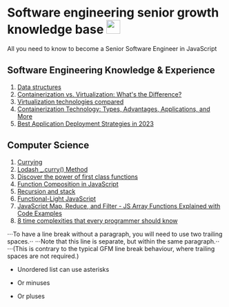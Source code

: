 # Software engineering senior growth knowledge base <img height="32" width="32" src="https://cdn.simpleicons.org/javascript" />
All you need to know to become a Senior Software Engineer in JavaScript


## Software Engineering Knowledge & Experience
1. [Data structures](https://www.geeksforgeeks.org/data-structures/)
2. [Containerization vs. Virtualization: What's the Difference?](https://www.burwood.com/blog-archive/containerization-vs-virtualization)
3. [Virtualization technologies compared](https://www.computerworld.com/article/2528781/virtualization-technologies-compared.html)
4. [Containerization Technology: Types, Advantages, Applications, and More](https://www.simform.com/blog/containerization-technology/)
5. [Best Application Deployment Strategies in 2023](https://www.techmagic.co/blog/best-application-deployment-strategies/)

## Computer Science
1. [Currying](https://javascript.info/currying-partials)
2. [Lodash _.curry() Method](https://www.geeksforgeeks.org/lodash-_-curry-method/)
3. [Discover the power of first class functions](https://www.freecodecamp.org/news/discover-the-power-of-first-class-functions-fd0d7b599b69/#:~:text=In%20JavaScript%2C%20functions%20are%20first,returned%20from%20a%20function)
4. [Function Composition in JavaScript](https://www.freecodecamp.org/news/function-composition-in-javascript/)
5. [Recursion and stack](https://javascript.info/recursion)
6. [Functional-Light JavaScript](https://github.com/getify/Functional-Light-JS)
7. [JavaScript Map, Reduce, and Filter - JS Array Functions Explained with Code Examples](https://www.freecodecamp.org/news/javascript-map-reduce-and-filter-explained-with-examples/)
8. [8 time complexities that every programmer should know](https://adrianmejia.com/most-popular-algorithms-time-complexity-every-programmer-should-know-free-online-tutorial-course/)

⋅⋅⋅To have a line break without a paragraph, you will need to use two trailing spaces.⋅⋅
⋅⋅⋅Note that this line is separate, but within the same paragraph.⋅⋅
⋅⋅⋅(This is contrary to the typical GFM line break behaviour, where trailing spaces are not required.)

* Unordered list can use asterisks
- Or minuses
+ Or pluses
